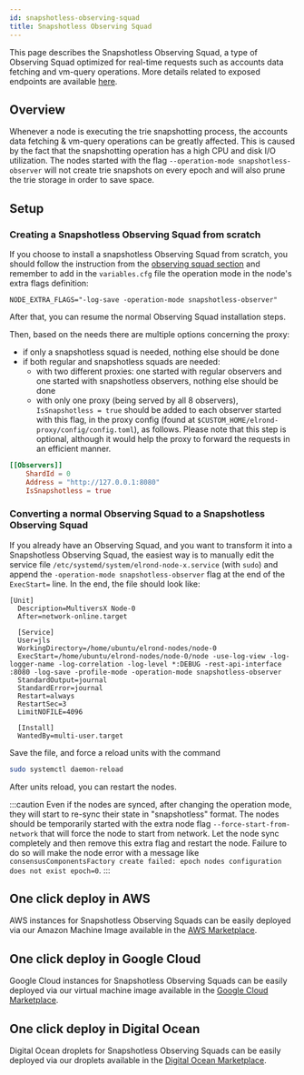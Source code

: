 ```yaml
---
id: snapshotless-observing-squad
title: Snapshotless Observing Squad
---
```


[comment]: # (mx-abstract)

This page describes the Snapshotless Observing Squad, a type of Observing Squad optimized for real-time requests such as accounts data fetching and vm-query operations.
More details related to exposed endpoints are available [here](/sdk-and-tools/proxy/#proxy-snapshotless-endpoints).

[comment]: # (mx-context-auto)

## Overview

Whenever a node is executing the trie snapshotting process, the accounts data fetching & vm-query operations can be greatly affected.
This is caused by the fact that the snapshotting operation has a high CPU and disk I/O utilization.
The nodes started with the flag `--operation-mode snapshotless-observer` will not create trie snapshots on every epoch and will also prune the trie storage in order to save space. 

[comment]: # (mx-context-auto)

## Setup

[comment]: # (mx-context-auto)

### Creating a Snapshotless Observing Squad from scratch

If you choose to install a snapshotless Observing Squad from scratch, you should follow the instruction from the [observing squad section](/integrators/observing-squad) and remember to add in the `variables.cfg` file the operation mode in the node's extra flags definition:
```
NODE_EXTRA_FLAGS="-log-save -operation-mode snapshotless-observer"
```
After that, you can resume the normal Observing Squad installation steps.

Then, based on the needs there are multiple options concerning the proxy:
* if only a snapshotless squad is needed, nothing else should be done
* if both regular and snapshotless squads are needed:
  * with two different proxies: one started with regular observers and one started with snapshotless observers, nothing else should be done
  * with only one proxy (being served by all 8 observers), `IsSnapshotless = true` should be added to each observer started with this flag, in the proxy config (found at `$CUSTOM_HOME/elrond-proxy/config/config.toml`), as follows. Please note that this step is optional, although it would help the proxy to forward the requests in an efficient manner.
```toml
[[Observers]]
    ShardId = 0
    Address = "http://127.0.0.1:8080"
    IsSnapshotless = true
```

[comment]: # (mx-context-auto)

### Converting a normal Observing Squad to a Snapshotless Observing Squad

If you already have an Observing Squad, and you want to transform it into a Snapshotless Observing Squad, the easiest way is to manually edit the service file `/etc/systemd/system/elrond-node-x.service` (with `sudo`) and append the `-operation-mode snapshotless-observer` flag at the end of the `ExecStart=` line.
In the end, the file should look like:
```
[Unit]
  Description=MultiversX Node-0
  After=network-online.target

  [Service]
  User=jls
  WorkingDirectory=/home/ubuntu/elrond-nodes/node-0
  ExecStart=/home/ubuntu/elrond-nodes/node-0/node -use-log-view -log-logger-name -log-correlation -log-level *:DEBUG -rest-api-interface :8080 -log-save -profile-mode -operation-mode snapshotless-observer
  StandardOutput=journal
  StandardError=journal
  Restart=always
  RestartSec=3
  LimitNOFILE=4096

  [Install]
  WantedBy=multi-user.target
```

Save the file, and force a reload units with the command
```bash
sudo systemctl daemon-reload
```

After units reload, you can restart the nodes.

:::caution
Even if the nodes are synced, after changing the operation mode, they will start to re-sync their state in 
"snapshotless" format. The nodes should be temporarily started with the extra node flag `--force-start-from-network` that will force the node to start from network. 
Let the node sync completely and then remove this extra flag and restart the node. 
Failure to do so will make the node error with a message like `consensusComponentsFactory create failed: epoch nodes configuration does not exist epoch=0`.
:::

[comment]: # (mx-context-auto)

## One click deploy in AWS
AWS instances for Snapshotless Observing Squads can be easily deployed via our Amazon Machine Image available in the [AWS Marketplace](https://aws.amazon.com/marketplace/pp/prodview-pbwpmtdtwmkgs).

[comment]: # (mx-context-auto)

## One click deploy in Google Cloud
Google Cloud instances for Snapshotless Observing Squads can be easily deployed via our virtual machine image available in the [Google Cloud Marketplace](https://console.cloud.google.com/marketplace/product/multiversx-gcp-markeplace/multiversx-snapshotless-observing-squad).

[comment]: # (mx-context-auto)

## One click deploy in Digital Ocean
Digital Ocean droplets for Snapshotless Observing Squads can be easily deployed via our droplets available in the [Digital Ocean Marketplace](https://marketplace.digitalocean.com/apps/multiversx-observing-squad).
